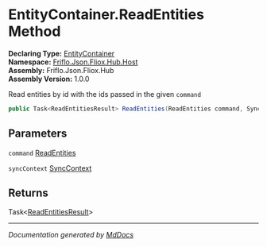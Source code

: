 ﻿<!--  
  <auto-generated>   
    The contents of this file were generated by a tool.  
    Changes to this file may be list if the file is regenerated  
  </auto-generated>   
-->

# EntityContainer.ReadEntities Method

**Declaring Type:** [EntityContainer](../index.md)  
**Namespace:** [Friflo.Json.Fliox.Hub.Host](../../index.md)  
**Assembly:** Friflo.Json.Fliox.Hub  
**Assembly Version:** 1.0.0

Read entities by id with the ids passed in the given `command`

```csharp
public Task<ReadEntitiesResult> ReadEntities(ReadEntities command, SyncContext syncContext);
```

## Parameters

`command`  [ReadEntities](../../../Protocol/Tasks/ReadEntities/index.md)

`syncContext`  [SyncContext](../../SyncContext/index.md)

## Returns

Task\<[ReadEntitiesResult](../../../Protocol/Tasks/ReadEntitiesResult/index.md)\>

___

*Documentation generated by [MdDocs](https://github.com/ap0llo/mddocs)*
